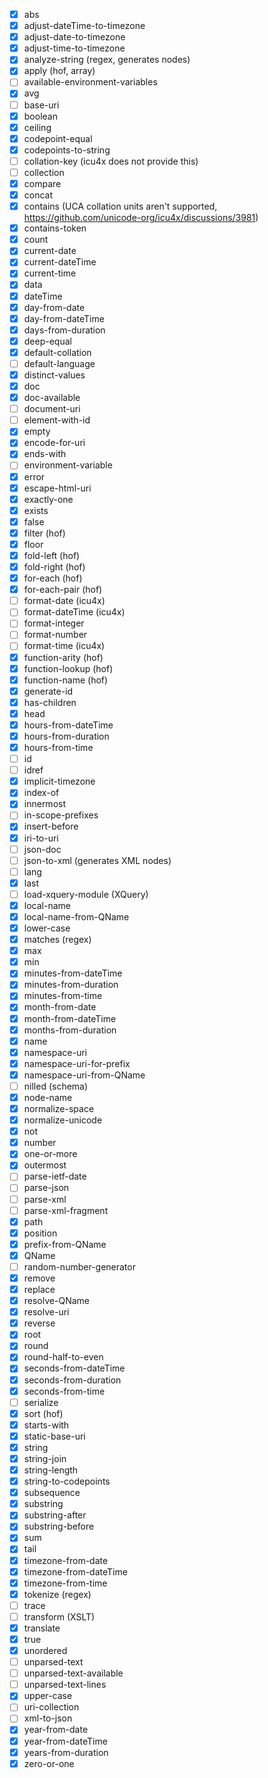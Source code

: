 - [x] abs
- [x] adjust-dateTime-to-timezone
- [x] adjust-date-to-timezone
- [x] adjust-time-to-timezone
- [x] analyze-string (regex, generates nodes)
- [x] apply (hof, array)
- [ ] available-environment-variables
- [x] avg
- [ ] base-uri
- [x] boolean
- [x] ceiling
- [x] codepoint-equal
- [x] codepoints-to-string
- [ ] collation-key (icu4x does not provide this)
- [ ] collection
- [x] compare
- [x] concat
- [x] contains (UCA collation units aren't supported, https://github.com/unicode-org/icu4x/discussions/3981)
- [x] contains-token
- [x] count
- [x] current-date
- [x] current-dateTime
- [x] current-time
- [x] data
- [x] dateTime
- [x] day-from-date
- [x] day-from-dateTime
- [x] days-from-duration
- [x] deep-equal
- [x] default-collation
- [ ] default-language
- [x] distinct-values
- [x] doc
- [x] doc-available
- [ ] document-uri
- [ ] element-with-id
- [x] empty
- [x] encode-for-uri
- [x] ends-with
- [ ] environment-variable
- [x] error
- [x] escape-html-uri
- [x] exactly-one
- [x] exists
- [x] false
- [x] filter (hof)
- [x] floor
- [x] fold-left (hof)
- [x] fold-right (hof)
- [x] for-each (hof)
- [x] for-each-pair (hof)
- [ ] format-date (icu4x)
- [ ] format-dateTime (icu4x)
- [ ] format-integer
- [ ] format-number
- [ ] format-time (icu4x)
- [x] function-arity (hof)
- [x] function-lookup (hof)
- [x] function-name (hof)
- [x] generate-id
- [x] has-children
- [x] head
- [x] hours-from-dateTime
- [x] hours-from-duration
- [x] hours-from-time
- [ ] id
- [ ] idref
- [x] implicit-timezone
- [x] index-of
- [x] innermost
- [ ] in-scope-prefixes
- [x] insert-before
- [x] iri-to-uri
- [ ] json-doc
- [ ] json-to-xml (generates XML nodes)
- [ ] lang
- [x] last
- [ ] load-xquery-module (XQuery)
- [x] local-name
- [x] local-name-from-QName
- [x] lower-case
- [x] matches (regex)
- [x] max
- [x] min
- [x] minutes-from-dateTime
- [x] minutes-from-duration
- [x] minutes-from-time
- [x] month-from-date
- [x] month-from-dateTime
- [x] months-from-duration
- [x] name
- [x] namespace-uri
- [x] namespace-uri-for-prefix
- [x] namespace-uri-from-QName
- [ ] nilled (schema)
- [x] node-name
- [x] normalize-space
- [x] normalize-unicode
- [x] not
- [x] number
- [x] one-or-more
- [x] outermost
- [ ] parse-ietf-date
- [ ] parse-json
- [ ] parse-xml
- [ ] parse-xml-fragment
- [x] path
- [x] position
- [x] prefix-from-QName
- [x] QName
- [ ] random-number-generator
- [x] remove
- [x] replace
- [x] resolve-QName
- [x] resolve-uri
- [x] reverse
- [x] root
- [x] round
- [x] round-half-to-even
- [x] seconds-from-dateTime
- [x] seconds-from-duration
- [x] seconds-from-time
- [ ] serialize
- [x] sort (hof)
- [x] starts-with
- [x] static-base-uri
- [x] string
- [x] string-join
- [x] string-length
- [x] string-to-codepoints
- [x] subsequence
- [x] substring
- [x] substring-after
- [x] substring-before
- [x] sum
- [x] tail
- [x] timezone-from-date
- [x] timezone-from-dateTime
- [x] timezone-from-time
- [x] tokenize (regex)
- [ ] trace
- [ ] transform (XSLT)
- [x] translate
- [x] true
- [x] unordered
- [ ] unparsed-text
- [ ] unparsed-text-available
- [ ] unparsed-text-lines
- [x] upper-case
- [ ] uri-collection
- [ ] xml-to-json
- [x] year-from-date
- [x] year-from-dateTime
- [x] years-from-duration
- [x] zero-or-one
